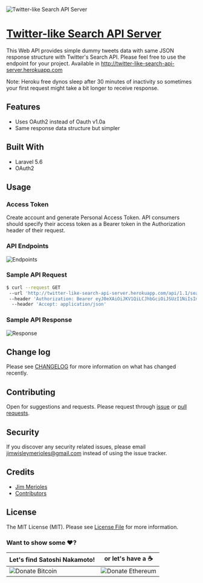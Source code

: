 ![Twitter-like Search API Server](https://user-images.githubusercontent.com/9766310/43558271-29cf6a68-963b-11e8-9849-1db2c5226143.png)

# [Twitter-like Search API Server](http://twitter-like-search-api-server.herokuapp.com)
This Web API provides simple dummy tweets data with same JSON response structure with Twitter's Search API. Please feel free to use the endpoint for your project. Available in http://twitter-like-search-api-server.herokuapp.com

Note: Heroku free dynos sleep after 30 minutes of inactivity so sometimes your first request might take a bit longer to receive response.

## Features

* Uses OAuth2 instead of Oauth v1.0a
* Same response data structure but simpler

## Built With
* Laravel 5.6
* OAuth2

## Usage

### Access Token

Create account and generate Personal Access Token. API consumers should specify their access token as a Bearer token in the Authorization header of their request.

### API Endpoints
![Endpoints](https://user-images.githubusercontent.com/9766310/43558474-471ed09e-963c-11e8-9489-0c572a2a852e.png)


### Sample API Request
``` bash
$ curl --request GET 
 --url 'http://twitter-like-search-api-server.herokuapp.com/api/1.1/search/tweets.json?q=promise' 
 --header 'Authorization: Bearer eyJ0eXAiOiJKV1QiLCJhbGciOiJSUzI1NiIsImp0aSI6ImY0NjQzMzc4NDI4YjVhMDRmMjdlMmFiM2MyNWVmYzA3ZjM2Mzc5Mzc4ZWJkOTlmNGYxMzVhODE3OGRmOWQyMGQ1ZjJkOGI2YjM2MGM1Y2Y1In0.eyJhdWQiOiIxIiwianRpIjoiZjQ2NDMzNzg0MjhiNWEwNGYyN2UyYWIzYzI1ZWZjMDdmMzYzNzkzNzhlYmQ5OWY0ZjEzNWE4MTc4ZGY5ZDIwZDVmMmQ4YjZiMzYwYzVjZjUiLCJpYXQiOjE1MzMxNzYzODYsIm5iZiI6MTUzMzE3NjM4NiwiZXhwIjoxNTY0NzEyMzg2LCJzdWIiOiIxIiwic2NvcGVzIjpbXX0.UMi-0NgCBCrYAhMOsStJBQtPruryB7_8FBnsnmQ76JQgcLR8uwc-yTw9WE21MJ0g6Ro7HryYTshYez16PiPffW-ieg-rGGSY-R2SLc1NkyqRD5x2kpQGki-7k346mNFUf-mRJezySSPVFp98xNkYJw-I86B7GeM4zq1rtpxiXJ3SHAUqXjOTS9hTWM_2DbAdSr66M-3yYjZS8IY_6adUcXSj2fQonrdb9kyCuLZ-QpcWhZIXPjlnRPV0ONBASf_AHReNnrzhzbh13jbKpEYK3dnnzhPibNJMTuqNUU5uAkMDSJs2rt4EPnh3k-1wzBDH1Ch86Rt3FpYTZlfk7cQmquRllnkJjJS99x22LZjm9K-AVfPBFtu7DjBpj0w8QHwLgty1ZDHLzNxrhcuYL9qWrquqnDoWrX6lUOWgNxMJnfn0oeNoMWPElZDtKZmihZgSpRruWf5Hu3VqHOJLpCr06aC9plV65In9WPT0izc15bChO-pB8DFNHruZ5uOazJhmNyacUV4ZrguTsBCnD34lnPKkgL7q5RfVCEoRbd5vlkMwHqzKNmEM9zw33H9LhAfSlatNKxK0_Boorlq2gNyGdX9szgJ09rPvFUZioi93OHzXn6w7OSrsA3O08vLLNugEveG2NMb7NfALOxm6Di8LeUKQN23tf_ooGlJtIuGXDig'
  --header 'Accept: application/json'
```

### Sample API Response
![Response](https://user-images.githubusercontent.com/9766310/43559018-b3dc248c-963e-11e8-842c-f3bcef56a0f7.png)


## Change log

Please see [CHANGELOG][link-changelog] for more information on what has changed recently.


## Contributing

Open for suggestions and requests. Please request through [issue][link-issue] or [pull requests][link-pull-request].

## Security

If you discover any security related issues, please email jimwisleymerioles@gmail.com instead of using the issue tracker.

## Credits

- [Jim Merioles][link-author]
- [Contributors][link-contributors]

## License

The MIT License (MIT). Please see [License File](LICENSE) for more information.

### Want to show some :heart:?

Let's find Satoshi Nakamoto! | or let's have a :coffee:
------------ | ------------
![Donate Bitcoin][ico-bitcoin] | ![Donate Ethereum][ico-ethereum]


[ico-bitcoin]: https://img.shields.io/badge/Bitcoin-1KBT3Mzsr2dZqhQqNYx4gum8Yuyd61UzNk-blue.svg?style=flat-square
[ico-ethereum]: https://img.shields.io/badge/Ethereum-0x7896E9C4118e495Eb7001a847BBFA3C29Dfc69d9-blue.svg?style=flat-square

[link-author]: https://twitter.com/jimmerioles
[link-contributors]: https://github.com/jimmerioles/twitter-like-search-api-server/graphs/contributors
[link-changelog]: https://github.com/jimmerioles/twitter-like-search-api-server/releases
[link-issue]: https://github.com/jimmerioles/twitter-like-search-api-server/issues/new
[link-pull-request]: https://github.com/jimmerioles/twitter-like-search-api-server/pull/new/master
